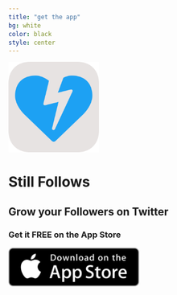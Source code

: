 ```yaml
---
title: "get the app"
bg: white
color: black
style: center
---
```


<img src="/img/Icon-Rounded-512.png" width="180" />

# Still Follows

## Grow your Followers on Twitter

### Get it **FREE** on the App Store

<a href="{{ site.appstore_link }}"><img src="img/Download_on_the_App_Store_Badge_US-UK_135x40.svg" width="260"></a>